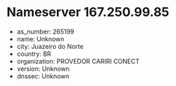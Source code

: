# Nameserver 167.250.99.85

* as_number: 265199
* name: Unknown
* city: Juazeiro do Norte
* country: BR
* organization: PROVEDOR CARIRI CONECT
* version: Unknown
* dnssec: Unknown
